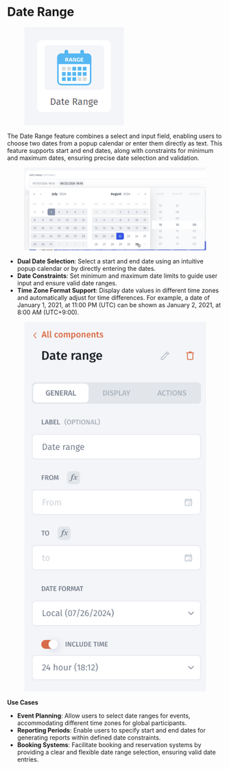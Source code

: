 # Date Range

<figure><img src="../../../../.gitbook/assets/image (961).png" alt=""><figcaption></figcaption></figure>

The Date Range feature combines a select and input field, enabling users to choose two dates from a popup calendar or enter them directly as text. This feature supports start and end dates, along with constraints for minimum and maximum dates, ensuring precise date selection and validation.

<figure><img src="../../../../.gitbook/assets/image (2).png" alt=""><figcaption></figcaption></figure>

* **Dual Date Selection**: Select a start and end date using an intuitive popup calendar or by directly entering the dates.
* **Date Constraints**: Set minimum and maximum date limits to guide user input and ensure valid date ranges.
* **Time Zone Format Support**: Display date values in different time zones and automatically adjust for time differences. For example, a date of January 1, 2021, at 11:00 PM (UTC) can be shown as January 2, 2021, at 8:00 AM (UTC+9:00).

<figure><img src="../../../../.gitbook/assets/image (3).png" alt=""><figcaption></figcaption></figure>

**Use Cases**

* **Event Planning**: Allow users to select date ranges for events, accommodating different time zones for global participants.
* **Reporting Periods**: Enable users to specify start and end dates for generating reports within defined date constraints.
* **Booking Systems**: Facilitate booking and reservation systems by providing a clear and flexible date range selection, ensuring valid date entries.


